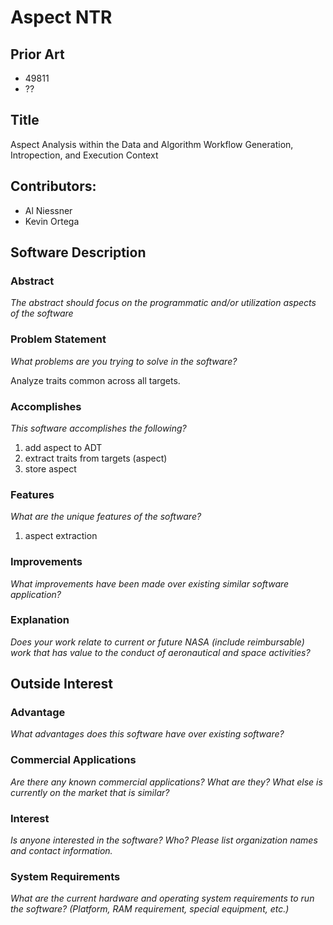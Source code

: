 # Aspect NTR 
## Prior Art
- 49811
- ??

## Title
Aspect Analysis within the Data and Algorithm Workflow Generation, Intropection, and Execution Context

## Contributors:
- Al Niessner
- Kevin Ortega

## Software Description
### Abstract
*The abstract should focus on the programmatic and/or utilization aspects of the software*

### Problem Statement
*What problems are you trying to solve in the software?*

Analyze traits common across all targets.

### Accomplishes
*This software accomplishes the following?*

1. add aspect to ADT
1. extract traits from targets (aspect)
1. store aspect

### Features
*What are the unique features of the software?*

1. aspect extraction

### Improvements
*What improvements have been made over existing similar software application?*

### Explanation
*Does your work relate to current or future NASA (include reimbursable) work that has value to the conduct of aeronautical and space activities?*

## Outside Interest
### Advantage
*What advantages does this software have over existing software?*

### Commercial Applications
*Are there any known commercial applications? What are they? What else is currently on the market that is similar?*

### Interest
*Is anyone interested in the software? Who? Please list organization names and contact information.*

### System Requirements
*What are the current hardware and operating system requirements to run the software? (Platform, RAM requirement, special equipment, etc.)*
